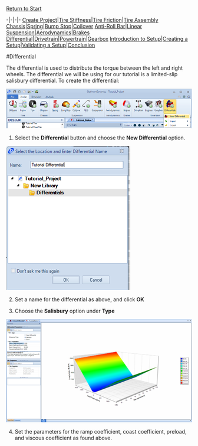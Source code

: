 [Return to Start](1_Tutorial_1.md)

-|-|-|-
[Create Project](2_Create_Project.md)|[Tire Stiffness](3_Tire_Stiffness.md)|[Tire Friction](4_Tire_Friction.md)|[Tire Assembly](5_TireAssy.md)
[Chassis](6_Chassis.md)|[Spring](7_Spring.md)|[Bump Stop](8_BumpStop.md)|[Coilover](9_Coilover.md)
[Anti-Roll Bar](10_ARB.md)|[Linear Suspension](11_LinearSus.md)|[Aerodynamics](12_Aero.md)|[Brakes](13_Brakes.md)
[Differential](14_Diff.md)|[Drivetrain](15_DT.md)|[Powertrain](16_Powertrain.md)|[Gearbox](17_Gearbox.md)
[Introduction to Setup](18_Setupintro.md)|[Creating a Setup](19_Setup.md)|[Validating a Setup](20_ValidateSetup.md)|[Conclusion](21_Conclusion.md)


#Differential

The differential is used to distribute the torque between the left and right wheels.  The differential we will be using for our tutorial is a limited-slip salisbury differential.  To create the differential:

![New Diff](../img/new_diff.png)

1) Select the __Differential__ button and choose the __New Differential__ option.

![Diff Name](../img/diff_name.png)

2) Set a name for the differential as above, and click __OK__

3) Choose the __Salisbury__ option under __Type__

![Salisbury Param](../img/diff_param.png)

4) Set the parameters for the ramp coefficient, coast coefficient, preload, and viscous coefficient as found above.